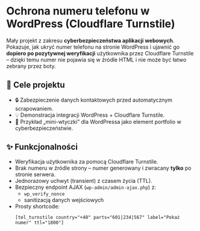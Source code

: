 # Ochrona numeru telefonu w WordPress (Cloudflare Turnstile)

Mały projekt z zakresu **cyberbezpieczeństwa aplikacji webowych**.
Pokazuje, jak ukryć numer telefonu na stronie WordPress i ujawnić go **dopiero po pozytywnej weryfikacji** użytkownika przez Cloudflare Turnstile – dzięki temu numer nie pojawia się w źródle HTML i nie może być łatwo zebrany przez boty.

## 🎯 Cele projektu

- 🔒 Zabezpieczenie danych kontaktowych przed automatycznym scrapowaniem.
- 💡 Demonstracja integracji WordPress + Cloudflare Turnstile.
- 🧩 Przykład „mini-wtyczki” dla WordPressa jako element portfolio w cyberbezpieczeństwie.

## ✨ Funkcjonalności

- Weryfikacja użytkownika za pomocą Cloudflare Turnstile.
- Brak numeru w źródle strony – numer generowany i zwracany **tylko** po stronie serwera.
- Jednorazowy uchwyt (transient) z czasem życia (TTL).
- Bezpieczny endpoint AJAX (`wp-admin/admin-ajax.php`) z:
  - `wp_verify_nonce`
  - sanitizacją danych wejściowych
- Prosty shortcode:
  ```text
  [tel_turnstile country="+48" parts="601|234|567" label="Pokaż numer" ttl="1800"]
  ```
